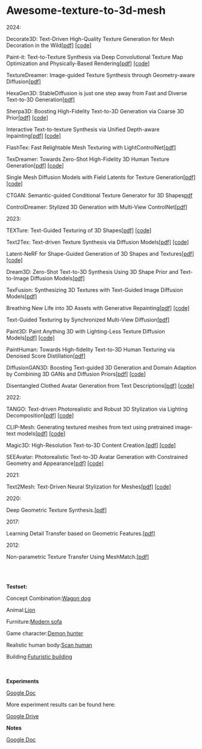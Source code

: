 # Awesome-texture-to-3d-mesh

2024:

Decorate3D: Text-Driven High-Quality Texture Generation for Mesh Decoration in the Wild[[pdf]](https://decorate3d.github.io/Decorate3D/static/Decorate3D.pdf)
[[code]](https://github.com/Decorate3D/Decorate3D)

Paint-it: Text-to-Texture Synthesis via Deep Convolutional Texture Map Optimization and Physically-Based Rendering[[pdf]](https://kim-youwang.github.io/media/paint-it/paint-it.pdf)
[[code]](https://github.com/postech-ami/paint-it)

TextureDreamer: Image-guided Texture Synthesis through Geometry-aware Diffusion[[pdf]](https://arxiv.org/pdf/2401.09416.pdf)

HexaGen3D: StableDiffusion is just one step away from Fast and Diverse Text-to-3D Generation[[pdf]](https://arxiv.org/pdf/2401.07727.pdf)

Sherpa3D: Boosting High-Fidelity Text-to-3D Generation via Coarse 3D Prior[[pdf]](https://liuff19.github.io/Sherpa3D/static/pdfs/Sherpa3D_paper.pdf)
[[code]](https://github.com/liuff19/Sherpa3D)

Interactive Text-to-texture Synthesis via Unified Depth-aware Inpainting[[pdf]](https://arxiv.org/pdf/2403.11878.pdf)
[[code]](https://github.com/ashawkey/InTeX)

FlashTex: Fast Relightable Mesh Texturing with LightControlNet[[pdf]](https://arxiv.org/pdf/2402.13251.pdf)

TexDreamer: Towards Zero-Shot High-Fidelity 3D Human Texture Generation[[pdf]](https://arxiv.org/pdf/2403.12906.pdf)
[[code]](https://github.com/ggxxii/texdreamer)

Single Mesh Diffusion Models with Field Latents for Texture Generation[[pdf]](https://arxiv.org/pdf/2312.09250.pdf)
[[code]](https://github.com/google-research/google-research/tree/master/mesh_diffusion)

CTGAN: Semantic-guided Conditional Texture Generator for 3D Shapes[pdf](https://arxiv.org/pdf/2402.05728.pdf)

ControlDreamer: Stylized 3D Generation with Multi-View ControlNet[[pdf]](https://arxiv.org/pdf/2312.01129.pdf)

2023:

TEXTure: Text-Guided Texturing of 3D Shapes[[pdf]](https://arxiv.org/abs/2302.01721)
[[code]](https://github.com/TEXTurePaper/TEXTurePaper)

Text2Tex: Text-driven Texture Synthesis via Diffusion Models[[pdf]](https://arxiv.org/abs/2303.11396)
[[code]](https://github.com/daveredrum/Text2Tex)

Latent-NeRF for Shape-Guided Generation of 3D Shapes and Textures[[pdf]](https://arxiv.org/abs/2211.07600)
[[code]](https://github.com/eladrich/latent-nerf)

Dream3D: Zero-Shot Text-to-3D Synthesis Using 3D Shape Prior and Text-to-Image Diffusion Models[[pdf]](https://arxiv.org/abs/2212.14704)

TexFusion: Synthesizing 3D Textures with Text-Guided Image Diffusion Models[[pdf]](https://openaccess.thecvf.com/content/ICCV2023/papers/Cao_TexFusion_Synthesizing_3D_Textures_with_Text-Guided_Image_Diffusion_Models_ICCV_2023_paper.pdf)

Breathing New Life into 3D Assets with Generative Repainting[[pdf]](https://arxiv.org/pdf/2309.08523.pdf)
[[code]](https://github.com/kongdai123/repainting_3d_assets)

Text-Guided Texturing by Synchronized Multi-View Diffusion[[pdf]](https://arxiv.org/pdf/2311.12891.pdf)

Paint3D: Paint Anything 3D with Lighting-Less Texture Diffusion Models[[pdf]](https://arxiv.org/pdf/2312.13913.pdf)
[[code]](https://github.com/OpenTexture/Paint3D)

PaintHuman: Towards High-fidelity Text-to-3D Human Texturing via Denoised Score Distillation[[pdf]](https://arxiv.org/pdf/2310.09458.pdf)

DiffusionGAN3D: Boosting Text-guided 3D Generation and Domain Adaption by Combining 3D GANs and Diffusion Priors[[pdf]](https://arxiv.org/pdf/2312.16837.pdf)
[[code]](https://github.com/youngLBW/DiffusionGAN3D)

Disentangled Clothed Avatar Generation from Text Descriptions[[pdf]](https://arxiv.org/pdf/2312.05295.pdf)
[[code]](https://github.com/shanemankiw/so-smpl)


2022:

TANGO: Text-driven Photorealistic and Robust 3D Stylization via Lighting Decomposition[[pdf]](https://arxiv.org/abs/2210.11277)
[[code]](https://github.com/Gorilla-Lab-SCUT/tango)

CLIP-Mesh: Generating textured meshes from text using pretrained image-text models[[pdf]](https://arxiv.org/abs/2203.13333)
[[code]](https://github.com/NasirKhalid24/CLIP-Mesh)


Magic3D: High-Resolution Text-to-3D Content Creation.[[pdf]](https://arxiv.org/abs/2211.10440)
[[code]](https://github.com/chinhsuanwu/dreamfusionacc)

SEEAvatar: Photorealistic Text-to-3D Avatar Generation with Constrained Geometry and Appearance[[pdf]](https://arxiv.org/pdf/2312.08889.pdf)
[[code]](https://github.com/yoxu515/SEEAvatar)

2021:

Text2Mesh: Text-Driven Neural Stylization for Meshes[[pdf]](https://arxiv.org/abs/2112.03221)
[[code]](https://github.com/threedle/text2mesh)

2020:

Deep Geometric Texture Synthesis.[[pdf]](https://arxiv.org/pdf/2007.00074.pdf)


2017:

Learning Detail Transfer based on Geometric Features.[[pdf]](https://diglib.eg.org/xmlui/bitstream/handle/10.1111/cgf13132/v36i2pp361-373.pdf?sequence=1&isAllowed=y)

2012:

Non-parametric Texture Transfer Using MeshMatch.[[pdf]](https://danbgoldman.com/misc/meshmatch/meshmatch.pdf)


<br><br>

**Testset:**

Concept Combination:[Wagon dog](https://sketchfab.com/3d-models/wagon-dog-0a4a4bbc0d9b4425aa7dee8b0e50fc4a)

Animal:[Lion](https://sketchfab.com/3d-models/lion-f94d39b60c5846148b63b523c8e85ed4)

Furniture:[Modern sofa](https://sketchfab.com/3d-models/modern-sofa-ac92f6e97eaa43c4ad6cb8f7c65ac43f)

Game character:[Demon hunter](https://sketchfab.com/3d-models/demon-hunter-ff6a14371bc347d9a1526f5e64b29327)

Realistic human body:[Scan human](https://sketchfab.com/3d-models/3d-scan-man-1-ad42febfaeb64aa0992e804acc9e7ccd)

Building:[Futuristic building](https://sketchfab.com/3d-models/futuristic-building-e73f9bb9981d469c8a8ccdc1f168faad)


<br><br>
**Experiments**

[Google Doc](https://docs.google.com/document/d/19jMw7_09a0VxJVR-vOGbm0YV_f9e1ml9o94QcVnDBv8/edit?usp=sharing)

More experiment results can be found here:

[Google Drive](https://drive.google.com/drive/folders/1XU_Zq2GsJjpLUufx5V9bQsUea8RK3raD?usp=sharing)

**Notes**

[Google Doc](https://docs.google.com/document/d/1PzV7qpY6EDzB1clKre63EyOy2BNNGdu7dIuz62p6zds/edit?usp=sharing)



